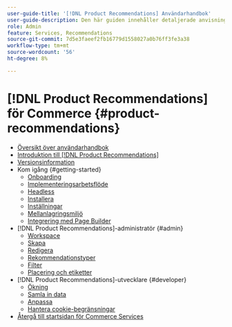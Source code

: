 ```yaml
---
user-guide-title: '[!DNL Product Recommendations] Användarhandbok'
user-guide-description: Den här guiden innehåller detaljerade anvisningar om hur du använder [!DNL Product Recommendations] från Adobe Commerce.
role: Admin
feature: Services, Recommendations
source-git-commit: 7d5e3faeef2fb16779d1558027a0b76ff3fe3a38
workflow-type: tm+mt
source-wordcount: '56'
ht-degree: 8%

---
```


# [!DNL Product Recommendations] för Commerce {#product-recommendations}

- [Översikt över användarhandbok](guide-overview.md)
- [Introduktion till  [!DNL Product Recommendations]](overview.md)
- [Versionsinformation](release-notes.md)
- Kom igång {#getting-started}
   - [Onboarding](onboarding.md)
   - [Implementeringsarbetsflöde](implementation-workflow.md)
   - [Headless](headless.md)
   - [Installera](install-configure.md)
   - [Inställningar](settings.md)
   - [Mellanlagringsmiljö](staging-environment.md)
   - [Integrering med Page Builder](page-builder.md)
- [!DNL Product Recommendations]-administratör {#admin}
   - [Workspace](workspace.md)
   - [Skapa](create.md)
   - [Redigera](edit.md)
   - [Rekommendationstyper](type.md)
   - [Filter](filters.md)
   - [Placering och etiketter](placement.md)
- [!DNL Product Recommendations]-utvecklare {#developer}
   - [Ökning](development-overview.md)
   - [Samla in data](events.md)
   - [Anpassa](customize.md)
   - [Hantera cookie-begränsningar](setting-cookie.md)
- [Återgå till startsidan för Commerce Services](https://experienceleague.adobe.com/docs/commerce/user-guides/home.html?lang=sv-SE)
